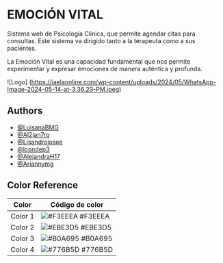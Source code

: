 
# EMOCIÓN VITAL

Sistema web de Psicología Clínica, que permite agendar citas para consultas. Este sistema va dirigido tanto a la terapeuta como a sus pacientes.

La Emoción Vital es una capacidad fundamental que nos permite experimentar y expresar emociones de manera auténtica y profunda.

![Logo] (https://iaelaonline.com/wp-content/uploads/2024/05/WhatsApp-Image-2024-05-14-at-3.36.23-PM.jpeg)


## Authors

- [@LuisanaBMG](https://github.com/LuisanaBMG)
- [@Al2jan7ro](https://github.com/Al2jan7ro)
- [@Lisandrojosee](https://github.com/Lisandrojosee)
- [@lcondep3](https://github.com/lcondep3)
- [@AlejandraH17](https://github.com/AlejandraH17)
- [@Ariannymg](https://github.com/Ariannymg)

## Color Reference

| Color             | Código de color                                                               |
| ----------------- | ------------------------------------------------------------------ |
| Color 1 | ![#F3EEEA](https://campusiutirlaempresarial.com/lacalifornia/wp-content/uploads/2024/05/color-1.1.jpeg) #F3EEEA |
| Color 2 | ![#EBE3D5](https://colorhunt.co/palette/f3eeeaebe3d5b0a695776b5d) #EBE3D5 |
| Color 3 | ![#B0A695](https://colorhunt.co/palette/f3eeeaebe3d5b0a695776b5d) #B0A695 |
| Color 4 | ![#776B5D](https://colorhunt.co/palette/f3eeeaebe3d5b0a695776b5d) #776B5D |

